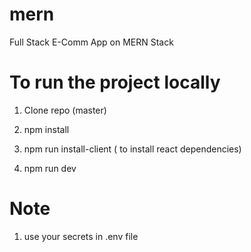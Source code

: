 # mern
Full Stack E-Comm App on MERN Stack

# To run the project locally

1. Clone repo (master)

2. npm install 

3. npm run install-client ( to install react dependencies)

4. npm run dev

# Note

1. use your secrets in .env file
